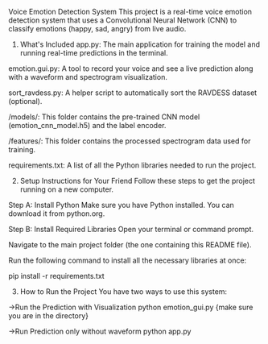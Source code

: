 Voice Emotion Detection System
This project is a real-time voice emotion detection system that uses a Convolutional Neural Network (CNN) to classify emotions (happy, sad, angry) from live audio.

1. What's Included
app.py: The main application for training the model and running real-time predictions in the terminal.

emotion.gui.py: A tool to record your voice and see a live prediction along with a waveform and spectrogram visualization.

sort_ravdess.py: A helper script to automatically sort the RAVDESS dataset (optional).

/models/: This folder contains the pre-trained CNN model (emotion_cnn_model.h5) and the label encoder.

/features/: This folder contains the processed spectrogram data used for training.

requirements.txt: A list of all the Python libraries needed to run the project.

2. Setup Instructions for Your Friend
Follow these steps to get the project running on a new computer.

Step A: Install Python
Make sure you have Python installed. You can download it from python.org.

Step B: Install Required Libraries
Open your terminal or command prompt.

Navigate to the main project folder (the one containing this README file).

Run the following command to install all the necessary libraries at once:

pip install -r requirements.txt

3. How to Run the Project
You have two ways to use this system:

->Run the Prediction with Visualization
python emotion_gui.py {make sure you are in the directory}


->Run Prediction only without waveform
python app.py